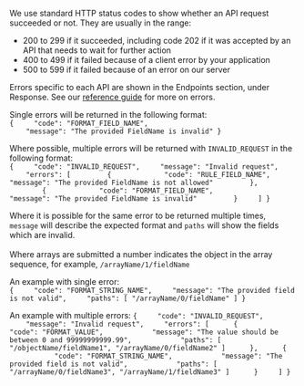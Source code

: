 We use standard HTTP status codes to show whether an API request succeeded or not. They are usually in the range:

- 200 to 299 if it succeeded, including code 202 if it was accepted by an API that needs to wait for further action
- 400 to 499 if it failed because of a client error by your application
- 500 to 599 if it failed because of an error on our server

Errors specific to each API are shown in the Endpoints section, under Response. See
our [reference guide](https://developer.service.hmrc.gov.uk/api-documentation/docs/reference-guide#errors) for more on
errors.

Single errors will be returned in the following format:<br>
`{
    "code": "FORMAT_FIELD_NAME",
    "message": "The provided FieldName is invalid"
}`

Where possible, multiple errors will be returned with `INVALID_REQUEST` in the following format:<br>
`{
    "code": "INVALID_REQUEST",
    "message": "Invalid request",
    "errors": [
        {
            "code": "RULE_FIELD_NAME",
            "message": "The provided FieldName is not allowed"
        },
        {
            "code": "FORMAT_FIELD_NAME",
            "message": "The provided FieldName is invalid"
        }
    ]
}`

Where it is possible for the same error to be returned multiple times, `message` will describe the expected format
and `paths` will show the fields which are invalid.<br>
<br>
Where arrays are submitted a number indicates the object in the array sequence, for example, `/arrayName/1/fieldName`

An example with single error:  
`{
    "code": "FORMAT_STRING_NAME",
    "message": "The provided field is not valid",
    "paths": [ "/arrayName/0/fieldName" ]
}`

An example with multiple errors:
`{
    "code": "INVALID_REQUEST",
    "message": "Invalid request",
    "errors": [
     {
           "code": "FORMAT_VALUE",
           "message": "The value should be between 0 and 99999999999.99",
           "paths": [ "/objectName/fieldName1", "/arrayName/0/fieldName2" ]
     },
     {
           "code": "FORMAT_STRING_NAME",
           "message": "The provided field is not valid",
           "paths": [ "/arrayName/0/fieldName3", "/arrayName/1/fieldName3" ]
     }
    ]
}`